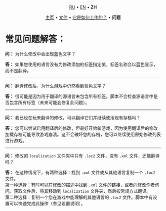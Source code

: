 <!-- (Automatically translated via ChatGPT.) -->

<p align='center'>
    <a href='..\ru\qa.md'>RU</a> • <a href='..\en\qa.md'>EN</a> • <b>ZH</b>
</p>
<p align='center'>
    <a href='README.md'>主页</a> • 
    <a href='settings.md'>文件</a> • <a href='how_it_works.md'>它是如何工作的？</a> • <b>问题</b>
</p>

# 常见问题解答：
**问：** 为什么修改中会出现蓝色文字？

**答：** 如果您使用的语言没有为修改添加的标签指定值，标签名称会以蓝色显示，而不是翻译。

---
**问：** 翻译修改后，为什么游戏中仍然看到蓝色文字？

**答：** 很可能是因为用于翻译的源语言未包含所有标签。脚本不会检查源语言中是否包含所有标签（未来可能会修复此问题）。

---
**问：** 我已经在玩未翻译的修改，可以翻译它们并继续使用现有存档吗？

**答：** 您可以尝试启用翻译后的修改，但最好开始新游戏，因为使用翻译后的修改加载存档可能导致游戏崩溃。这不会破坏您的存档，您可以继续使用原始修改列表进行游戏。

---
**问：** 修改的 `localization` 文件夹中只有 `.loc2` 文件，没有 `.xml` 文件，还能翻译吗？

**答：** 在这种情况下，有两种选择：找到 `.xml` 文件或从其他语言复制一个 `.loc2` 文件。  
第一种选择：有时可以在修改的描述中找到 `.xml` 文件的链接，或者向修改作者询问。获取文件后，将其移动到 `localization` 文件夹，然后按常规方式翻译。  
第二种选择：复制一个您在游戏中能理解的其他语言的 `.loc2` 文件。脚本中有设置可以快速完成此操作（参见设置说明）。